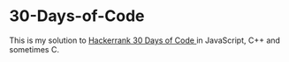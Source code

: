 # 30-Days-of-Code

This is my solution to [Hackerrank 30 Days of Code ](https://www.hackerrank.com/domains/tutorials/30-days-of-code) in JavaScript, C++ and sometimes C.
